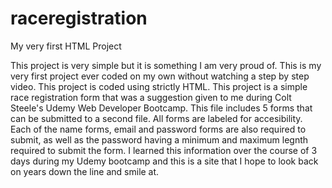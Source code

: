 # raceregistration
My very first HTML Project
<div>
This project is very simple but it is something I am very proud of. This is my very first project ever coded on my own without watching a step by step video. This project is coded using strictly HTML. This project is a simple race registration form that was a suggestion given to me during Colt Steele's Udemy Web Developer Bootcamp. This file includes 5 forms that can be submitted to a second file. All forms are labeled for accesibility. Each of the name forms, email and password forms are also required to submit, as well as the password having a minimum and maximum legnth required to submit the form. I learned this information over the course of 3 days during my Udemy bootcamp and this is a site that I hope to look back on years down the line and smile at. 
</div>
